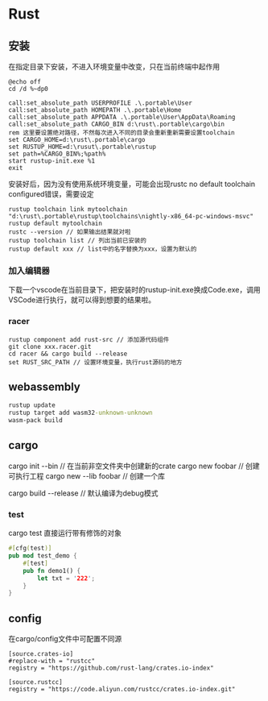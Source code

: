 # Rust

## 安装

在指定目录下安装，不进入环境变量中改变，只在当前终端中起作用

```shell
@echo off
cd /d %~dp0

call:set_absolute_path USERPROFILE .\.portable\User
call:set_absolute_path HOMEPATH .\.portable\Home
call:set_absolute_path APPDATA .\.portable\User\AppData\Roaming
call:set_absolute_path CARGO_BIN d:\rust\.portable\cargo\bin
rem 这里要设置绝对路径，不然每次进入不同的目录会重新重新需要设置toolchain
set CARGO_HOME=d:\rust\.portable\cargo
set RUSTUP_HOME=d:\rusut\.portable\rustup
set path=%CARGO_BIN%;%path%
start rustup-init.exe %1
exit
```

安装好后，因为没有使用系统环境变量，可能会出现rustc no default toolchain configured错误，需要设定

```shell
rustup toolchain link mytoolchain "d:\rust\.portable\rustup\toolchains\nightly-x86_64-pc-windows-msvc"
rustup default mytoolchain
rustc --version // 如果输出结果就对啦
rustup toolchain list // 列出当前已安装的
rustup default xxx // list中的名字替换为xxx，设置为默认的
```

### 加入编辑器

下载一个vscode在当前目录下，把安装时的rustup-init.exe换成Code.exe，调用VSCode进行执行，就可以得到想要的结果啦。

### racer

```shell
rustup component add rust-src // 添加源代码组件
git clone xxx.racer.git
cd racer && cargo build --release
set RUST_SRC_PATH // 设置环境变量，执行rust源码的地方
```

## webassembly

```cmd
rustup update
rustup target add wasm32-unknown-unknown
wasm-pack build
```


## cargo 

cargo init --bin // 在当前非空文件夹中创建新的crate
cargo new foobar // 创建可执行工程
cargo new --lib foobar // 创建一个库

cargo build --release  // 默认编译为debug模式

### test

cargo test 直接运行带有修饰的对象
```rust
#[cfg(test)]
pub mod test_demo {
	#[test]
	pub fn demo1() {
		let txt = '222';
	}
} 
```

## config

在cargo/config文件中可配置不同源

```
[source.crates-io]
#replace-with = "rustcc"
registry = "https://github.com/rust-lang/crates.io-index"

[source.rustcc]
registry = "https://code.aliyun.com/rustcc/crates.io-index.git"
```
